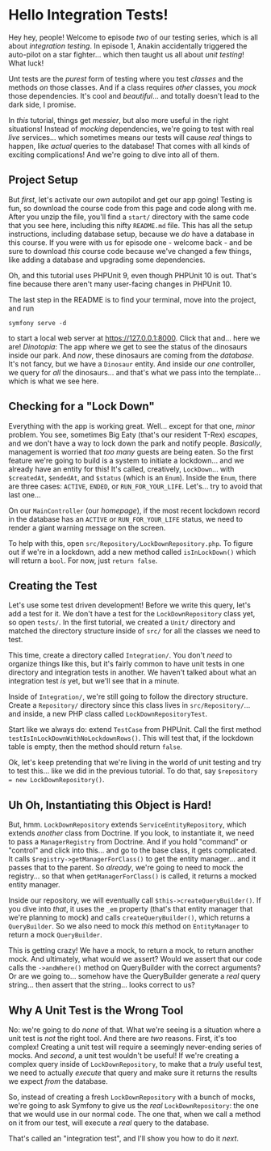 # Hello Integration Tests!

Hey hey, people! Welcome to episode *two* of our testing series, which is all about
*integration testing*. In episode 1, Anakin accidentally triggered the auto-pilot
on a star fighter... which then taught us all about *unit testing*! What luck!

Unt tests are the *purest* form of testing where you test *classes* and the methods
*on* those classes. And if a class requires *other* classes, you *mock* those
dependencies. It's cool and *beautiful*... and totally doesn't lead to the dark
side, I promise.

In *this* tutorial, things get *messier*, but also more useful in the right
situations! Instead of *mocking* dependencies, we're going to test with real *live*
services... which sometimes means our tests will cause *real* things to happen,
like *actual* queries to the database! That comes with all kinds of exciting
complications! And we're going to dive into all of them.

## Project Setup

But *first*, let's activate our *own* autopilot and get our app going! Testing
is fun, so download the course code from this page and code along with me. After
you unzip the file, you'll find a `start/` directory with the same code that you
see here, including this nifty `README.md` file. This has all the setup
instructions, including database setup, because we *do* have a database in this
course. If you were with us for episode one - welcome back - and be sure to download
*this* course code because we've changed a few things, like adding a database and
upgrading some dependencies.

Oh, and this tutorial uses PHPUnit 9, even though PHPUnit 10 is out.
That's fine because there aren't many user-facing changes in PHPUnit 10.

The last step in the README is to find your terminal, move into the project, and
run

```terminal
symfony serve -d
```

to start a local web server at https://127.0.0.1:8000. Click that and... here
we are! *Dinotopia*: The app where we get to see the status of the dinosaurs inside
our park. And *now*, these dinosaurs are coming from the *database*. It's not
fancy, but we have a `Dinosaur` entity. And inside our *one* controller, we
query for *all* the dinosaurs... and that's what we pass into the template...
which is what we see here.

## Checking for a "Lock Down"

Everything with the app is working great. Well... except for that one, *minor*
problem. You see, sometimes Big Eaty (that's our resident T-Rex) *escapes*, and we
don't have a way to lock down the park and notify people. *Basically*, management
is worried that *too many* guests are being eaten. So the first feature we're
going to build is a system to initiate a lockdown... and we already have an entity
for this! It's called, creatively, `LockDown`... with `$createdAt`, `$endedAt`,
and `$status` (which is an `Enum`). Inside the `Enum`, there are three cases: `ACTIVE`,
`ENDED`, or `RUN_FOR_YOUR_LIFE`. Let's... try to avoid that last one...

On our `MainController` (our *homepage*), if the most recent lockdown record in the
database has an `ACTIVE` or `RUN_FOR_YOUR_LIFE` status, we need to render a giant
warning message on the screen.

To help with this, open `src/Repository/LockDownRepository.php`. To figure
out if we're in a lockdown, add a new method called `isInLockDown()` which will
return a `bool`. For now, just `return false`.

## Creating the Test

Let's use some test driven development! Before we write this query, let's add
a test for it. We don't have a test for the `LockDownRepository` class yet, so open
`tests/`. In the first tutorial, we created a `Unit/` directory and matched the
directory structure inside of `src/` for all the classes we need to test.

This time, create a directory called `Integration/`. You don't *need* to organize
things like this, but it's fairly common to have unit tests in one directory and
integration tests in another. We haven't talked about what an integration test *is*
yet, but we'll see that in a minute.

Inside of `Integration/`, we're still going to follow the directory structure. Create
a `Repository/` directory since this class lives in `src/Repository/`... and inside,
a new PHP class called `LockDownRepositoryTest`.

Start like we always do: extend `TestCase` from PHPUnit. Call the first method
`testIsInLockDownWithNoLockdownRows()`. This will test that, if the lockdown
table is empty, then the method should return `false`.

Ok, let's keep pretending that we're living in the world of unit testing and
try to test this... like we did in the previous tutorial. To do that, say
`$repository = new LockDownRepository()`.

## Uh Oh, Instantiating this Object is Hard!

But, hmm. `LockDownRepository` extends `ServiceEntityRepository`, which extends
*another* class from Doctrine. If you look, to instantiate it, we need to pass
a `ManagerRegistry` from Doctrine. And if you hold "command" or "control" and click
into this... and go to the base class, it gets complicated. It calls
`$registry->getManagerForClass()` to get the entity manager... and it passes that
to the parent. So *already*, we're going to need to mock the registry... so that
when `getManagerForClass()` is called, it returns a mocked entity manager.

Inside our repository, we will eventually call `$this->createQueryBuilder()`. If
you dive into *that*, it uses the `_em` property (that's that entity manager that
we're planning to mock) and calls `createQueryBuilder()`, which returns a `QueryBuilder`.
So we also need to mock *this* method on `EntityManager` to return a mock
`QueryBuilder`.

This is getting crazy! We have a mock, to return a mock, to return another
mock. And ultimately, what would we assert? Would we assert that our code
calls the `->andWhere()` method on QueryBuilder with the correct arguments? Or
are we going to... somehow have the QueryBuilder generate a *real* query string...
then assert that the string... looks correct to us?

## Why A Unit Test is the Wrong Tool

No: we're going to do *none* of that. What we're seeing is a situation
where a unit test is *not* the right tool. And there are *two* reasons. First,
it's too complex! Creating a unit test will require a seemingly never-ending series
of mocks. And *second*, a unit test wouldn't be useful! If we're creating
a complex query inside of `LockDownRepository`, to make that a *truly* useful test,
we need to actually *execute* that query and make sure it returns the results we
expect *from* the database.

So, instead of creating a fresh `LockDownRepository` with a bunch of mocks, we're
going to ask Symfony to give us the *real* `LockDownRepository`: the one that we
would use in our normal code. The one that, when we call a method on it from our
test, will execute a *real* query to the database.

That's called an "integration test", and I'll show you how to do it *next*.
